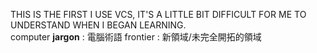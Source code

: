 THIS IS THE FIRST I USE VCS, IT'S A LITTLE BIT DIFFICULT FOR ME TO UNDERSTAND WHEN I BEGAN LEARNING.
<br/>
computer <b>jargon</b> : 電腦術語
frontier : 新領域/未完全開拓的領域
